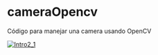 # cameraOpencv
Código para manejar una camera usando OpenCV

[![Intro2_1](https://github.com/Paul-Ortiz/cameraOpencv/assets/6437490/30df7054-e5bb-4185-a17e-9bd0e7b9b920)](https://youtu.be/0Y5qmo1lURs "!Click to Watch!")


